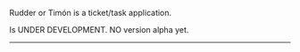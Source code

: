 Rudder or Timón is a ticket/task application.

Is UNDER DEVELOPMENT. NO version alpha yet.

----------------------------------------------------------------------------
